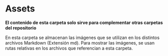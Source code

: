 # Assets

**El contenido de esta carpeta solo sirve para complementar otras carpetas del repositorio** 

En esta carpeta se almacenan las imágenes que se utilizan en los distintos archivos Markdown (Extensión md). Para mostrar las imágenes, se usan rutas relativas en los archivos que referencian a esta carpeta.
